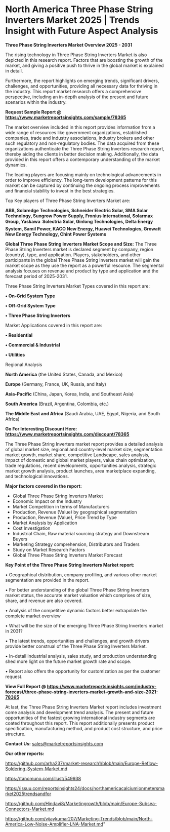 # North America Three Phase String Inverters Market 2025 | Trends Insight with Future Aspect Analysis

<Strong> Three Phase String Inverters Market Overview 2025 - 2031</strong>

The rising technology in Three Phase String Inverters Market is also depicted in this research report. Factors that are boosting the growth of the market, and giving a positive push to thrive in the global market is explained in detail.

Furthermore, the report highlights on emerging trends, significant drivers, challenges, and opportunities, providing all necessary data for thriving in the industry. This report market research offers a comprehensive perspective, including an in-depth analysis of the present and future scenarios within the industry.

<strong>Request Sample Report @ <a href=https://www.marketreportsinsights.com/sample/78365>https://www.marketreportsinsights.com/sample/78365</a></strong>

The market overview included in this report provides information from a wide range of resources like government organizations, established companies, trade and industry associations, industry brokers and other such regulatory and non-regulatory bodies. The data acquired from these organizations authenticate the Three Phase String Inverters research report, thereby aiding the clients in better decision making. Additionally, the data provided in this report offers a contemporary understanding of the market dynamics.

The leading players are focusing mainly on technological advancements in order to improve efficiency. The long-term development patterns for this market can be captured by continuing the ongoing process improvements and financial stability to invest in the best strategies.

Top Key players of Three Phase String Inverters Market are:

<strong>ABB, Solaredge Technologies, Schneider Electric Solar, SMA Solar Technology, Sungrow Power Supply, Fronius International, Solarmax Group, Yaskawa  Solectria Solar, Ginlong Technologies, Delta Energy System, Samil Power, KACO New Energy, Huawei Technologies, Growatt New Energy Technology, Chint Power Systems</strong>

<strong><b>Global Three Phase String Inverters Market Scope and Size:</b></strong>
The Three Phase String Inverters market is declared segment by company, region (country), type, and application. Players, stakeholders, and other participants in the global Three Phase String Inverters market will gain the market scope as they use the report as a powerful resource. The segmental analysis focuses on revenue and product by type and application and the forecast period of 2025-2031.

Three Phase String Inverters Market Types covered in this report are:

<strong>• On-Grid System Type

• Off-Grid System Type

• Three Phase String Inverters</strong>

Market Applications covered in this report are:

<strong>• Residential

• Commercial & Industrial

• Utilities</strong> 

Regional Analysis

<strong>North America</strong> (the United States, Canada, and Mexico)

<strong>Europe</strong> (Germany, France, UK, Russia, and Italy)

<strong>Asia-Pacific</strong> (China, Japan, Korea, India, and Southeast Asia)

<strong>South America</strong> (Brazil, Argentina, Colombia, etc.)

<strong>The Middle East and Africa</strong> (Saudi Arabia, UAE, Egypt, Nigeria, and South Africa)

<strong>Go For Interesting Discount Here: <a href=https://www.marketreportsinsights.com/discount/78365>https://www.marketreportsinsights.com/discount/78365</a></strong>

The Three Phase String Inverters market report provides a detailed analysis of global market size, regional and country-level market size, segmentation market growth, market share, competitive Landscape, sales analysis, impact of domestic and global market players, value chain optimization, trade regulations, recent developments, opportunities analysis, strategic market growth analysis, product launches, area marketplace expanding, and technological innovations.

<strong><b>Major factors covered in the report:</b></strong>
<ul>
  <li>Global Three Phase String Inverters Market </li>
  <li>Economic Impact on the Industry</li>
  <li>Market Competition in terms of Manufacturers</li>
  <li>Production, Revenue (Value) by geographical segmentation</li>
  <li>Production, Revenue (Value), Price Trend by Type</li>
  <li>Market Analysis by Application</li>
  <li>Cost Investigation</li>
  <li>Industrial Chain, Raw material sourcing strategy and Downstream Buyers</li>
  <li>Marketing Strategy comprehension, Distributors and Traders</li>
  <li>Study on Market Research Factors</li>
  <li>Global Three Phase String Inverters Market Forecast</li>
</ul>

<strong><b>Key Point of the Three Phase String Inverters Market report:</b></strong>

• Geographical distribution, company profiling, and various other market segmentation are provided in the report.

• For better understanding of the global Three Phase String Inverters market status, the accurate market valuation which comprises of size, share, and revenue are also covered.

• Analysis of the competitive dynamic factors better extrapolate the complete market overview

• What will be the size of the emerging Three Phase String Inverters market in 2031?

• The latest trends, opportunities and challenges, and growth drivers provide better construal of the Three Phase String Inverters Market.

• In-detail industrial analysis, sales study, and production understanding shed more light on the future market growth rate and scope.

• Report also offers the opportunity for customization as per the customer request.

<strong><b>View Full Report @ <a href=https://www.marketreportsinsights.com/industry-forecast/three-phase-string-inverters-market-growth-and-size-2021-78365>https://www.marketreportsinsights.com/industry-forecast/three-phase-string-inverters-market-growth-and-size-2021-78365</a></b></strong>


At last, the Three Phase String Inverters Market report includes investment come analysis and development trend analysis. The present and future opportunities of the fastest growing international industry segments are coated throughout this report. This report additionally presents product specification, manufacturing method, and product cost structure, and price structure.

<strong>Contact Us:</strong>
sales@marketreportsinsights.com

<strong>Our other reports:</strong>

<a href=https://github.com/arha237/market-research1/blob/main/Europe-Reflow-Soldering-System-Market.md>https://github.com/arha237/market-research1/blob/main/Europe-Reflow-Soldering-System-Market.md</a>

<a href=https://tanomuno.com/illust/549938>https://tanomuno.com/illust/549938</a>

<a href=https://issuu.com/reportsinsights24/docs/northamericacalciumionmetersmarket2025trendsandfor>https://issuu.com/reportsinsights24/docs/northamericacalciumionmetersmarket2025trendsandfor</a>

<a href=https://github.com/Hindavi8/Marketingrowth/blob/main/Europe-Subsea-Connectors-Market.md>https://github.com/Hindavi8/Marketingrowth/blob/main/Europe-Subsea-Connectors-Market.md</a>

<a href=https://github.com/vijaykumar207/Marketing-Trends/blob/main/North-America-Low-Noise-Amplifier-LNA-Market.md>https://github.com/vijaykumar207/Marketing-Trends/blob/main/North-America-Low-Noise-Amplifier-LNA-Market.md</a>"
